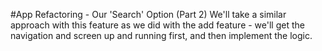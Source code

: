 #App Refactoring - Our 'Search' Option (Part 2)
We'll take a similar approach with this feature as we did with the add feature - we'll get the navigation and screen up and running first, and then implement the logic.
